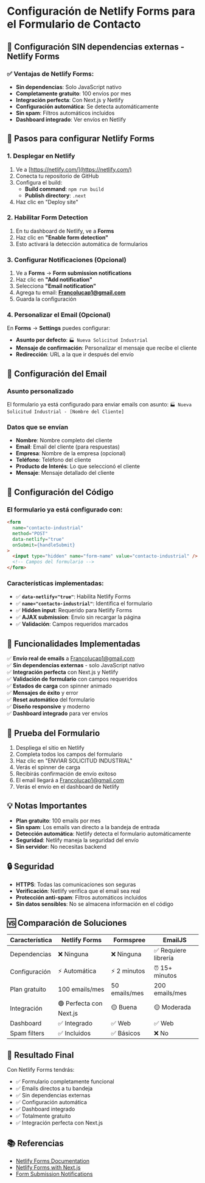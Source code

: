 # Configuración de Netlify Forms para el Formulario de Contacto

## 📧 Configuración SIN dependencias externas - Netlify Forms

### ✅ **Ventajas de Netlify Forms:**
- **Sin dependencias**: Solo JavaScript nativo
- **Completamente gratuito**: 100 envíos por mes
- **Integración perfecta**: Con Next.js y Netlify
- **Configuración automática**: Se detecta automáticamente
- **Sin spam**: Filtros automáticos incluidos
- **Dashboard integrado**: Ver envíos en Netlify

## 🚀 Pasos para configurar Netlify Forms

### 1. Desplegar en Netlify
1. Ve a [https://netlify.com/](https://netlify.com/)
2. Conecta tu repositorio de GitHub
3. Configura el build:
   - **Build command**: `npm run build`
   - **Publish directory**: `.next`
4. Haz clic en "Deploy site"

### 2. Habilitar Form Detection
1. En tu dashboard de Netlify, ve a **Forms**
2. Haz clic en **"Enable form detection"**
3. Esto activará la detección automática de formularios

### 3. Configurar Notificaciones (Opcional)
1. Ve a **Forms** → **Form submission notifications**
2. Haz clic en **"Add notification"**
3. Selecciona **"Email notification"**
4. Agrega tu email: **Francolucap1@gmail.com**
5. Guarda la configuración

### 4. Personalizar el Email (Opcional)
En **Forms** → **Settings** puedes configurar:
- **Asunto por defecto**: `🏭 Nueva Solicitud Industrial`
- **Mensaje de confirmación**: Personalizar el mensaje que recibe el cliente
- **Redirección**: URL a la que ir después del envío

## 📧 Configuración del Email

### Asunto personalizado
El formulario ya está configurado para enviar emails con asunto:
`🏭 Nueva Solicitud Industrial - [Nombre del Cliente]`

### Datos que se envían
- **Nombre**: Nombre completo del cliente
- **Email**: Email del cliente (para respuestas)
- **Empresa**: Nombre de la empresa (opcional)
- **Teléfono**: Teléfono del cliente
- **Producto de Interés**: Lo que seleccionó el cliente
- **Mensaje**: Mensaje detallado del cliente

## 🔧 Configuración del Código

### El formulario ya está configurado con:
```html
<form 
  name="contacto-industrial" 
  method="POST" 
  data-netlify="true" 
  onSubmit={handleSubmit}
>
  <input type="hidden" name="form-name" value="contacto-industrial" />
  <!-- Campos del formulario -->
</form>
```

### Características implementadas:
- ✅ **`data-netlify="true"`**: Habilita Netlify Forms
- ✅ **`name="contacto-industrial"`**: Identifica el formulario
- ✅ **Hidden input**: Requerido para Netlify Forms
- ✅ **AJAX submission**: Envío sin recargar la página
- ✅ **Validación**: Campos requeridos marcados

## 📱 Funcionalidades Implementadas

✅ **Envío real de emails** a Francolucap1@gmail.com  
✅ **Sin dependencias externas** - solo JavaScript nativo  
✅ **Integración perfecta** con Next.js y Netlify  
✅ **Validación de formulario** con campos requeridos  
✅ **Estados de carga** con spinner animado  
✅ **Mensajes de éxito** y error  
✅ **Reset automático** del formulario  
✅ **Diseño responsive** y moderno  
✅ **Dashboard integrado** para ver envíos  

## 🚀 Prueba del Formulario

1. Despliega el sitio en Netlify
2. Completa todos los campos del formulario
3. Haz clic en "ENVIAR SOLICITUD INDUSTRIAL"
4. Verás el spinner de carga
5. Recibirás confirmación de envío exitoso
6. El email llegará a Francolucap1@gmail.com
7. Verás el envío en el dashboard de Netlify

## 💡 Notas Importantes

- **Plan gratuito**: 100 emails por mes
- **Sin spam**: Los emails van directo a la bandeja de entrada
- **Detección automática**: Netlify detecta el formulario automáticamente
- **Seguridad**: Netlify maneja la seguridad del envío
- **Sin servidor**: No necesitas backend

## 🔒 Seguridad

- **HTTPS**: Todas las comunicaciones son seguras
- **Verificación**: Netlify verifica que el email sea real
- **Protección anti-spam**: Filtros automáticos incluidos
- **Sin datos sensibles**: No se almacena información en el código

## 🆚 Comparación de Soluciones

| Característica | Netlify Forms | Formspree | EmailJS |
|----------------|---------------|-----------|---------|
| Dependencias | ❌ Ninguna | ❌ Ninguna | ✅ Requiere librería |
| Configuración | ⚡ Automática | ⚡ 2 minutos | ⏰ 15+ minutos |
| Plan gratuito | 100 emails/mes | 50 emails/mes | 200 emails/mes |
| Integración | 🟢 Perfecta con Next.js | 🟡 Buena | 🟡 Moderada |
| Dashboard | ✅ Integrado | ✅ Web | ✅ Web |
| Spam filters | ✅ Incluidos | ✅ Básicos | ❌ No |

## 🎯 Resultado Final

Con Netlify Forms tendrás:
- ✅ Formulario completamente funcional
- ✅ Emails directos a tu bandeja
- ✅ Sin dependencias externas
- ✅ Configuración automática
- ✅ Dashboard integrado
- ✅ Totalmente gratuito
- ✅ Integración perfecta con Next.js

## 📚 Referencias

- [Netlify Forms Documentation](https://docs.netlify.com/manage/forms/setup)
- [Netlify Forms with Next.js](https://docs.netlify.com/manage/forms/setup/#javascript-rendered-forms)
- [Form Submission Notifications](https://docs.netlify.com/manage/forms/notifications/)
